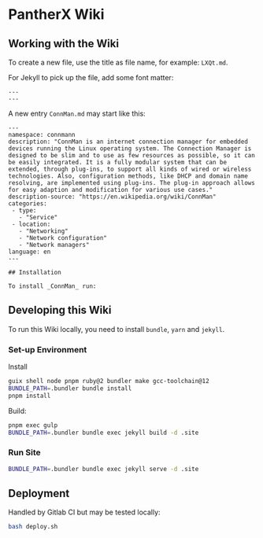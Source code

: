 # PantherX Wiki

## Working with the Wiki

To create a new file, use the title as file name, for example: `LXQt.md`.

For Jekyll to pick up the file, add some font matter:

```
---
---
```

A new entry `ConnMan.md` may start like this:

```
---
namespace: connmann
description: "ConnMan is an internet connection manager for embedded devices running the Linux operating system. The Connection Manager is designed to be slim and to use as few resources as possible, so it can be easily integrated. It is a fully modular system that can be extended, through plug-ins, to support all kinds of wired or wireless technologies. Also, configuration methods, like DHCP and domain name resolving, are implemented using plug-ins. The plug-in approach allows for easy adaption and modification for various use cases."
description-source: "https://en.wikipedia.org/wiki/ConnMan"
categories:
 - type:
   - "Service"
 - location:
   - "Networking"
   - "Network configuration"
   - "Network managers"
language: en
---

## Installation

To install _ConnMan_ run:
```

## Developing this Wiki

To run this Wiki locally, you need to install `bundle`, `yarn` and `jekyll`.

### Set-up Environment

Install

```bash
guix shell node pnpm ruby@2 bundler make gcc-toolchain@12
BUNDLE_PATH=.bundler bundle install
pnpm install
```

Build:

```bash
pnpm exec gulp
BUNDLE_PATH=.bundler bundle exec jekyll build -d .site
```

### Run Site

```bash
BUNDLE_PATH=.bundler bundle exec jekyll serve -d .site
```

## Deployment

Handled by Gitlab CI but may be tested locally:

```bash
bash deploy.sh
```